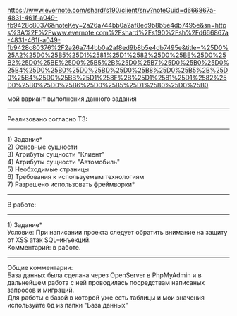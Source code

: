 https://www.evernote.com/shard/s190/client/snv?noteGuid=d666867a-4831-461f-a049-fb9428c80376&noteKey=2a26a744bb0a2af8ed9b8b5e4db7495e&sn=https%3A%2F%2Fwww.evernote.com%2Fshard%2Fs190%2Fsh%2Fd666867a-4831-461f-a049-fb9428c80376%2F2a26a744bb0a2af8ed9b8b5e4db7495e&title=%25D0%25A2%25D0%25B5%25D1%2581%25D1%2582%25D0%25BE%25D0%25B2%25D0%25BE%25D0%25B5%2B%25D0%25B7%25D0%25B0%25D0%25B4%25D0%25B0%25D0%25BD%25D0%25B8%25D0%25B5%2B%25D0%25B4%25D0%25BB%25D1%258F%2B%25D1%2581%25D1%2582%25D0%25B0%25D0%25B6%25D0%25B5%25D1%2580%25D0%25B0

мой вариант выполнения данного задания<br>
<hr>
Реализовано согласно ТЗ:<br>
<hr>
1) Задание*<br>
2) Основные сущности<br>
3) Атрибуты сущности "Клиент" <br>
4) Атрибуты сущности "Автомобиль"<br>
5) Необходимые страницы<br>
6) Требования к используемым технологиям<br>
7) Разрешено использовать фреймворки*<br>
<hr>
В работе:<br>
<hr>
1) Задание*<br>
Условие: При написании проекта следует обратить внимание на защиту от XSS атак SQL–инъекций.<br>
Комментарий: в работе.<br>

<hr>
Общие комментарии:<br>
База данных была сделана через OpenServer в PhpMyAdmin и в дальнейшем работа с ней проводилась посредствам написаных запросов и миграций.<br>
Для работы с базой в которой уже есть таблицы и мои значения используйте бд из папки "База данных"<br>

